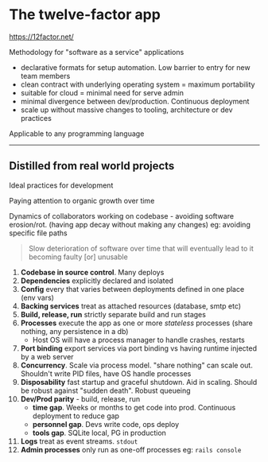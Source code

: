 # The twelve-factor app

https://12factor.net/

Methodology for "software as a service" applications

- declarative formats for setup automation. Low barrier to entry for new team members
- clean contract with underlying operating system = maximum portability
- suitable for cloud = minimal need for serve admin
- minimal divergence between dev/production. Continuous deployment
- scale up without massive changes to tooling, architecture or dev practices

Applicable to any programming language

---

## Distilled from real world projects

Ideal practices for development

Paying attention to organic growth over time

Dynamics of collaborators working on codebase - avoiding software erosion/rot. (having app decay without making any changes) eg: avoiding specific file paths

> Slow deterioration of software over time that will eventually lead to it becoming faulty [or] unusable

1. **Codebase in source control**. Many deploys
2. **Dependencies** explicitly declared and isolated
3. **Config** every that varies between deployments defined in one place (env vars)
4. **Backing services** treat as attached resources (database, smtp etc)
5. **Build, release, run** strictly separate build and run stages
6. **Processes** execute the app as one or more _stateless_ processes (share nothing, any persistence in a db)
   - Host OS will have a process manager to handle crashes, restarts
7. **Port binding** export services via port binding vs having runtime injected by a web server
8. **Concurrency**. Scale via process model. "share nothing" can scale out. Shouldn't write PID files, have OS handle processes
9. **Disposability** fast startup and graceful shutdown. Aid in scaling. Should be robust against "sudden death". Robust queueing
10. **Dev/Prod parity** - build, release, run
    - **time gap**. Weeks or months to get code into prod. Continuous deployment to reduce gap
    - **personnel gap**. Devs write code, ops deploy
    - **tools gap**. SQLite local, PG in production
11. **Logs** treat as event streams. `stdout`
12. **Admin processes** only run as one-off processes eg: `rails console`
